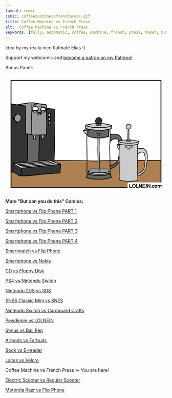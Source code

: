 ```yaml
---
layout: comic
comic: coffeemachinevsfrenchpress.gif
title: Coffee Machine vs French Press
alt:  Coffee Machine vs French Press
keywords: [fully, automatic, coffee, machine, french, press, maker, but can you do this, delonghi, nespresso, jura, keurig]
---
```


Idea by my really nice flatmate Elias :)

Support my webcomic and [become a patron on my Patreon!](https://www.patreon.com/lolnein)

Bonus Panel:

![Coffee Machine vs French Press Bonus](/images/coffeemachinevsfrenchpress_bonus.gif)

__More "But can you do this" Comics:__

[Smartphone vs Flip Phone PART 1](http://lolnein.com/2013/08/28/smartphones/)

[Smartphone vs Flip Phone PART 2](http://lolnein.com/2014/10/01/smartphones2/)

[Smartphone vs Flip Phone PART 3](http://lolnein.com/2016/09/12/galaxynote7vsflipphone/)

[Smartphone vs Flip Phone PART 4](https://lolnein.com/2019/04/27/galaxyfoldvsflipphone/)

[Smartwatch vs Flip Phone](http://lolnein.com/2015/04/24/smartwatches/)

[Smartphone vs Nokia](http://lolnein.com/2016/09/16/smartphonevsnokia/)

[CD vs Floppy Disk](http://lolnein.com/2015/05/11/cdvsfloppydisk/)

[PS4 vs Nintendo Switch](http://lolnein.com/2016/10/21/ps4vsnintendoswitch/)

[Nintendo 2DS vs 3DS](http://lolnein.com/2013/09/06/2ds/)

[SNES Classic Mini vs SNES](https://lolnein.com/2017/06/27/snesclassicminivssnes/)

[Nintendo Switch vs Cardboard Crafts](https://lolnein.com/2018/01/18/nintendoswitchvscardboardcrafts/)

[Pewdiepie vs LOLNEIN](https://lolnein.com/2018/01/20/pewdiepievslolnein/)

[Stylus vs Ball Pen](http://lolnein.com/2015/09/25/stylusvsballpen/)

[Airpods vs Earbuds](http://lolnein.com/2016/09/08/airpodsvsearbuds/)

[Book vs E-reader](http://lolnein.com/2016/03/03/bookvsereader/)

[Laces vs Velcro](http://lolnein.com/2016/07/28/lacesvsvelcro/)

Coffee Machine vs French Press <- You are here!

[Electric Scooter vs Regular Scooter](http://lolnein.com/2019/11/12/electricscootervsregularscooter/)

[Motorola Razr vs Flip Phone](https://lolnein.com/2019/11/16/motorolarazrvsflipphone/)

